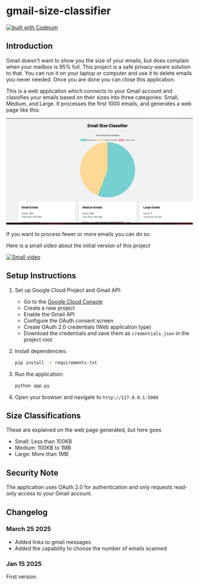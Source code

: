# gmail-size-classifier

[![built with Codeium](https://codeium.com/badges/main)](https://codeium.com)

## Introduction

Gmail doesn't want to show you the size of your emails, but does complain when your mailbox is 95% full. This project is a safe privacy-aware solution to that. You can run it on your laptop or computer and use it to delete emails you never needed. Once you are done you can close this application.

This is a web application which connects to your Gmail account and classifies your emails based on their sizes into three categories: Small, Medium, and Large. It processes the first 1000 emails, and generates a web page like this:

![screenshot](screenshot.png)

If you want to process fewer or more emails you can do so.

Here is a small video about the initial version of this project

[![Small video](https://img.youtube.com/vi/o4315MIy5RU/0.jpg)](https://www.youtube.com/watch?v=o4315MIy5RU)

## Setup Instructions

1. Set up Google Cloud Project and Gmail API:
   - Go to the [Google Cloud Console](https://console.cloud.google.com)
   - Create a new project
   - Enable the Gmail API
   - Configure the OAuth consent screen
   - Create OAuth 2.0 credentials (Web application type)
   - Download the credentials and save them as `credentials.json` in the project root

2. Install dependencies:
   ```bash
   pip install -r requirements.txt
   ```

3. Run the application:
   ```bash
   python app.py
   ```

4. Open your browser and navigate to `http://127.0.0.1:5000`

## Size Classifications

These are explained on the web page generated, but here goes

- Small: Less than 100KB
- Medium: 100KB to 1MB
- Large: More than 1MB

## Security Note

The application uses OAuth 2.0 for authentication and only requests read-only access to your Gmail account.

## Changelog

### March 25 2025

* Added links to gmail messages
* Added the capability to choose the number of emails scanned

### Jan 15 2025

First version

